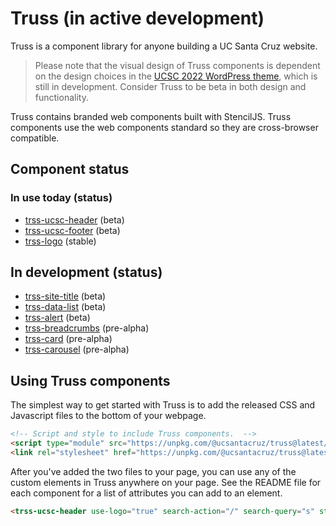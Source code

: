 # Truss (in active development)

Truss is a component library for anyone building a UC Santa Cruz website.

> Please note that the visual design of Truss components is dependent on the design choices in the [UCSC 2022 WordPress theme](https://github.com/ucsc/ucsc-2022), which is still in development. Consider Truss to be beta in both design and functionality.

Truss contains branded web components built with StencilJS. Truss components use the web components standard so they are cross-browser compatible.

## Component status

### In use today (status)

- [trss-ucsc-header](src/components/trss-ucsc-header) (beta)
- [trss-ucsc-footer](src/components/trss-ucsc-footer) (beta)
- [trss-logo](src/components/trss-logo) (stable)

## In development (status)

- [trss-site-title](src/components/trss-site-title) (beta)
- [trss-data-list](src/components/trss-data-list) (beta)
- [trss-alert](src/components/trss-alert) (beta)
- [trss-breadcrumbs](src/components/trss-breadcrumbs) (pre-alpha)
- [trss-card](src/components/trss-card) (pre-alpha)
- [trss-carousel](src/components/trss-carousel) (pre-alpha)

## Using Truss components

The simplest way to get started with Truss is to add the released CSS and Javascript files to the bottom of your webpage.

````html
<!-- Script and style to include Truss components.  -->
<script type="module" src="https://unpkg.com/@ucsantacruz/truss@latest/dist/ucsc-trss/ucsc-trss.esm.js"></script>
<link rel="stylesheet" href="https://unpkg.com/@ucsantacruz/truss@latest/dist/ucsc-trss/ucsc-trss.css">
````

After you've added the two files to your page, you can use any of the custom elements in Truss anywhere on your page. See the README file for each component for a list of attributes you can add to an element.

````html
<trss-ucsc-header use-logo="true" search-action="/" search-query="s" style="--trss-content-width:80rem;"></trss-ucsc-header>
```` 